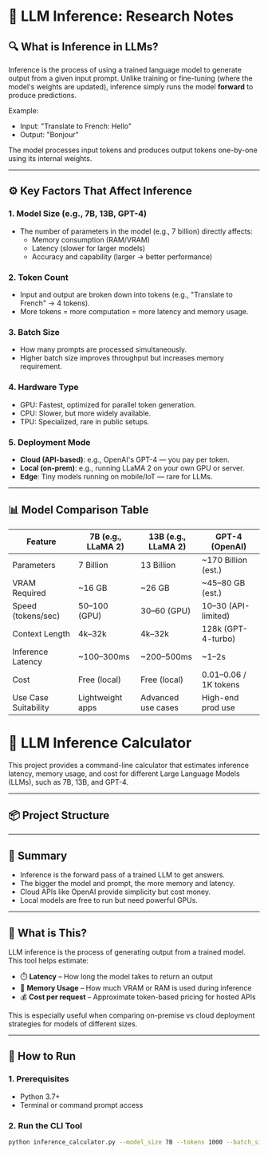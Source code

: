 # 📖 LLM Inference: Research Notes

## 🔍 What is Inference in LLMs?

Inference is the process of using a trained language model to generate output from a given input prompt. Unlike training or fine-tuning (where the model's weights are updated), inference simply runs the model **forward** to produce predictions.

Example:
- Input: "Translate to French: Hello"
- Output: "Bonjour"

The model processes input tokens and produces output tokens one-by-one using its internal weights.

---

## ⚙️ Key Factors That Affect Inference

### 1. **Model Size (e.g., 7B, 13B, GPT-4)**
- The number of parameters in the model (e.g., 7 billion) directly affects:
  - Memory consumption (RAM/VRAM)
  - Latency (slower for larger models)
  - Accuracy and capability (larger → better performance)

### 2. **Token Count**
- Input and output are broken down into tokens (e.g., "Translate to French" → 4 tokens).
- More tokens = more computation = more latency and memory usage.

### 3. **Batch Size**
- How many prompts are processed simultaneously.
- Higher batch size improves throughput but increases memory requirement.

### 4. **Hardware Type**
- GPU: Fastest, optimized for parallel token generation.
- CPU: Slower, but more widely available.
- TPU: Specialized, rare in public setups.

### 5. **Deployment Mode**
- **Cloud (API-based)**: e.g., OpenAI's GPT-4 — you pay per token.
- **Local (on-prem)**: e.g., running LLaMA 2 on your own GPU or server.
- **Edge**: Tiny models running on mobile/IoT — rare for LLMs.

---

## 📊 Model Comparison Table

| Feature               | 7B (e.g., LLaMA 2) | 13B (e.g., LLaMA 2) | GPT-4 (OpenAI)       |
|-----------------------|-------------------|---------------------|-----------------------|
| Parameters            | 7 Billion         | 13 Billion          | ~170 Billion (est.)   |
| VRAM Required         | ~16 GB            | ~26 GB              | ~45–80 GB (est.)      |
| Speed (tokens/sec)    | 50–100 (GPU)      | 30–60 (GPU)         | 10–30 (API-limited)   |
| Context Length        | 4k–32k            | 4k–32k              | 128k (GPT-4-turbo)    |
| Inference Latency     | ~100–300ms        | ~200–500ms          | ~1–2s                 |
| Cost                  | Free (local)      | Free (local)        | $0.01–$0.06 / 1K tokens |
| Use Case Suitability  | Lightweight apps  | Advanced use cases  | High-end prod use     |
# 🤖 LLM Inference Calculator

This project provides a command-line calculator that estimates inference latency, memory usage, and cost for different Large Language Models (LLMs), such as 7B, 13B, and GPT-4.

---

## 📦 Project Structure


---

## 🧠 Summary

- Inference is the forward pass of a trained LLM to get answers.
- The bigger the model and prompt, the more memory and latency.
- Cloud APIs like OpenAI provide simplicity but cost money.
- Local models are free to run but need powerful GPUs.




---

## 🧠 What is This?

LLM inference is the process of generating output from a trained model. This tool helps estimate:

- ⏱️ **Latency** – How long the model takes to return an output
- 💾 **Memory Usage** – How much VRAM or RAM is used during inference
- 💰 **Cost per request** – Approximate token-based pricing for hosted APIs

This is especially useful when comparing on-premise vs cloud deployment strategies for models of different sizes.

---

## 🔧 How to Run

### 1. Prerequisites

- Python 3.7+
- Terminal or command prompt access

### 2. Run the CLI Tool

```bash
python inference_calculator.py --model_size 7B --tokens 1000 --batch_size 2 --hardware_type GPU --deployment_mode local
